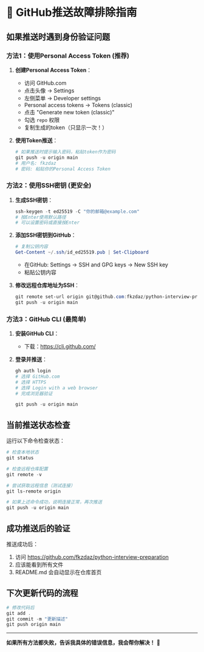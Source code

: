 # 🔧 GitHub推送故障排除指南

## 如果推送时遇到身份验证问题

### 方法1：使用Personal Access Token (推荐)

1. **创建Personal Access Token**：
   - 访问 GitHub.com
   - 点击头像 → Settings
   - 左侧菜单 → Developer settings
   - Personal access tokens → Tokens (classic)
   - 点击 "Generate new token (classic)"
   - 勾选 `repo` 权限
   - 复制生成的token（只显示一次！）

2. **使用Token推送**：
   ```powershell
   # 如果推送时提示输入密码，粘贴token作为密码
   git push -u origin main
   # 用户名: fkzdaz
   # 密码: 粘贴你的Personal Access Token
   ```

### 方法2：使用SSH密钥 (更安全)

1. **生成SSH密钥**：
   ```powershell
   ssh-keygen -t ed25519 -C "你的邮箱@example.com"
   # 按Enter使用默认路径
   # 可以设置密码或直接按Enter
   ```

2. **添加SSH密钥到GitHub**：
   ```powershell
   # 复制公钥内容
   Get-Content ~/.ssh/id_ed25519.pub | Set-Clipboard
   ```
   - 在GitHub: Settings → SSH and GPG keys → New SSH key
   - 粘贴公钥内容

3. **修改远程仓库地址为SSH**：
   ```powershell
   git remote set-url origin git@github.com:fkzdaz/python-interview-preparation.git
   git push -u origin main
   ```

### 方法3：GitHub CLI (最简单)

1. **安装GitHub CLI**：
   - 下载：https://cli.github.com/
   
2. **登录并推送**：
   ```powershell
   gh auth login
   # 选择 GitHub.com
   # 选择 HTTPS
   # 选择 Login with a web browser
   # 完成浏览器验证
   
   git push -u origin main
   ```

## 当前推送状态检查

运行以下命令检查状态：

```powershell
# 检查本地状态
git status

# 检查远程仓库配置
git remote -v

# 尝试获取远程信息（测试连接）
git ls-remote origin

# 如果上述命令成功，说明连接正常，再次推送
git push -u origin main
```

## 成功推送后的验证

推送成功后：
1. 访问 https://github.com/fkzdaz/python-interview-preparation
2. 应该能看到所有文件
3. README.md 会自动显示在仓库首页

## 下次更新代码的流程

```powershell
# 修改代码后
git add .
git commit -m "更新描述"
git push origin main
```

---

**如果所有方法都失败，告诉我具体的错误信息，我会帮你解决！** 🔧
